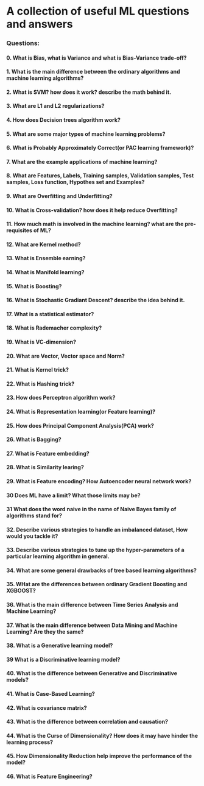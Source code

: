 # A collection of useful ML questions and answers

### Questions:

#### 0. What is Bias, what is Variance and what is Bias-Variance trade-off?
#### 1. What is the main difference between the ordinary algorithms and machine learning algorithms?
#### 2. What is SVM? how does it work? describe the math behind it.
#### 3. What are L1 and L2 regularizations?
#### 4. How does Decision trees algorithm work?
#### 5. What are some major types of machine learning problems?
#### 6. What is Probably Approximately Correct(or PAC learning framework)?
#### 7. What are the example applications of machine learning?
#### 8. What are Features, Labels, Training samples, Validation samples, Test samples, Loss function, Hypothes set and Examples?
#### 9. What are Overfitting and Underfitting?
#### 10. What is Cross-validation? how does it help reduce Overfitting?
#### 11. How much math is involved in the machine learning? what are the pre-requisites of ML?
#### 12. What are Kernel method?
#### 13. What is Ensemble earning?
#### 14. What is Manifold learning?
#### 15. What is Boosting?
#### 16. What is Stochastic Gradiant Descent? describe the idea behind it.
#### 17. What is a statistical estimator?
#### 18. What is Rademacher complexity?
#### 19. What is VC-dimension?
#### 20. What are Vector, Vector space and Norm?
#### 21. What is Kernel trick?
#### 22. What is Hashing trick?
#### 23. How does Perceptron algorithm work?
#### 24. What is Representation learning(or Feature learning)?
#### 25. How does Principal Component Analysis(PCA) work?
#### 26. What is Bagging?
#### 27. What is Feature embedding?
#### 28. What is Similarity learing?
#### 29. What is Feature encoding? How Autoencoder neural network work?
#### 30 Does ML have a limit? What those limits may be?
#### 31 What does the word naive in the name of Naive Bayes family of algorithms stand for?
#### 32. Describe various strategies to handle an imbalanced dataset, How would you tackle it?
#### 33. Describe various strategies to tune up the hyper-parameters of a particular learning algorithm in general.
#### 34. What are some general drawbacks of tree based learning algorithms?
#### 35. WHat are the differences between ordinary Gradient Boosting and XGBOOST?
#### 36. What is the main difference between Time Series Analysis and Machine Learning?
#### 37. What is the main difference between Data Mining and Machine Learning? Are they the same?
#### 38. What is a Generative learning model?
#### 39  What is a Discriminative learning model?
#### 40. What is the difference between Generative and Discriminative models?
#### 41. What is Case-Based Learning?
#### 42. What is covariance matrix?
#### 43. What is the difference between correlation and causation?
#### 44. What is the Curse of Dimensionality? How does it may have hinder the learning process?
#### 45. How Dimensionality Reduction help improve the performance of the model?
#### 46. What is Feature Engineering?
